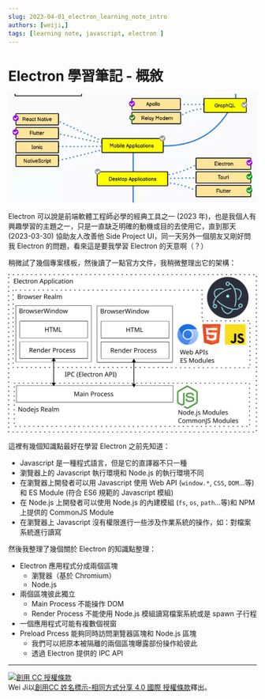 ```yaml
---
slug: 2023-04-01_electron_learning_note_intro
authors: [weiji,]
tags: [learning note, javascript, electron ]
--- 
```


# Electron 學習筆記 - 概敘

<head>
  <meta property="og:image" content="https://i.imgur.com/YNYYp47.png" />
</head>

![Electron in the frontend roadmap](./img/electron-in-the-frontend-roadmap.webp)

Electron 可以說是前端軟體工程師必學的經典工具之一 (2023 年)，也是我個人有興趣學習的主題之一，只是一直缺乏明確的動機或目的去使用它，直到那天 (2023-03-30) 協助友人改善他 Side Project UI，同一天另外一個朋友又剛好問我 Electron 的問題，看來這是要我學習 Electron 的天意啊（？）

稍微試了幾個專案樣板，然後讀了一點官方文件，我稍微整理出它的架構：

![](./img/architecture.svg)

這裡有幾個知識點最好在學習 Electron 之前先知道：
- Javascript 是一種程式語言，但是它的直譯器不只一種
- 瀏覽器上的 Javascript 執行環境和 Node.js 的執行環境不同
- 在瀏覽器上開發者可以用 Javascript 使用 Web API (`window.*`, `CSS`, `DOM`...等)和 ES Module (符合 ES6 規範的 Javascript 模組)
- 在 Node.js 上開發者可以使用 Node.js 的內建模組 (`fs`, `os`, `path`...等)和 NPM 上提供的 CommonJS Module
- 在瀏覽器上 Javascript 沒有權限進行一些涉及作業系統的操作，如：對檔案系統進行讀寫

然後我整理了幾個關於 Electron 的知識點整理：
- Electron 應用程式分成兩個區塊
  - 瀏覽器（基於 Chromium）
  - Node.js
- 兩個區塊彼此獨立
  - Main Process 不能操作 DOM
  - Render Process 不能使用 Node.js 模組讀寫檔案系統或是 spawn 子行程
- 一個應用程式可能有複數個視窗
- Preload Prcess 能夠同時訪問瀏覽器區塊和 Node.js 區塊
  - 我們可以把原本被隔離的兩個區塊曝露部份操作給彼此
  - 透過 Electron 提供的 IPC API

---

[![創用 CC 授權條款](https://i.creativecommons.org/l/by-sa/4.0/88x31.png)](http://creativecommons.org/licenses/by-sa/4.0/)  
Wei Ji以[創用CC 姓名標示-相同方式分享 4.0 國際 授權條款](http://creativecommons.org/licenses/by-sa/4.0/)釋出。